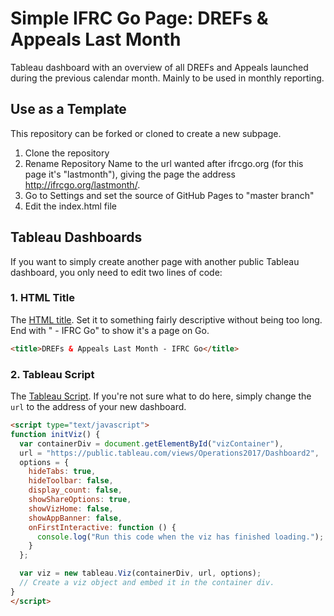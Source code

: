 # Simple IFRC Go Page: DREFs & Appeals Last Month
Tableau dashboard with an overview of all DREFs and Appeals launched during the previous calendar month. Mainly to be used in monthly reporting.

## Use as a Template
This repository can be forked or cloned to create a new subpage.

1. Clone the repository
2. Rename Repository Name to the url wanted after ifrcgo.org (for this page it's "lastmonth"), giving the page the address http://ifrcgo.org/lastmonth/.
3. Go to Settings and set the source of GitHub Pages to "master branch"
4. Edit the index.html file

## Tableau Dashboards
If you want to simply create another page with another public Tableau dashboard, you only need to edit two lines of code:

### 1. HTML Title
The [HTML title](https://www.w3schools.com/tags/tag_title.asp). Set it to something fairly descriptive without being too long. End with " - IFRC Go" to show it's a page on Go.
```html
<title>DREFs & Appeals Last Month - IFRC Go</title>
```

### 2. Tableau Script
The [Tableau Script](https://onlinehelp.tableau.com/current/api/js_api/en-us/JavaScriptAPI/js_api_ref.htm). If you're not sure what to do here, simply change the `url` to the address of your new dashboard.
```html
<script type="text/javascript">
function initViz() {
  var containerDiv = document.getElementById("vizContainer"),
  url = "https://public.tableau.com/views/Operations2017/Dashboard2",
  options = {
    hideTabs: true,
    hideToolbar: false,
    display_count: false,
    showShareOptions: true,
    showVizHome: false,
    showAppBanner: false,
    onFirstInteractive: function () {
      console.log("Run this code when the viz has finished loading.");
    }
  };

  var viz = new tableau.Viz(containerDiv, url, options);
  // Create a viz object and embed it in the container div.
}
</script>
```
